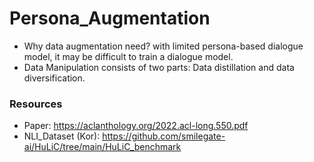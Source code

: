 # Persona_Augmentation
- Why data augmentation need? with limited persona-based dialogue model, it may be difficult to train a dialogue model.
- Data Manipulation consists of two parts: Data distillation and data diversification.




### Resources
- Paper: https://aclanthology.org/2022.acl-long.550.pdf
- NLI_Dataset (Kor): https://github.com/smilegate-ai/HuLiC/tree/main/HuLiC_benchmark
